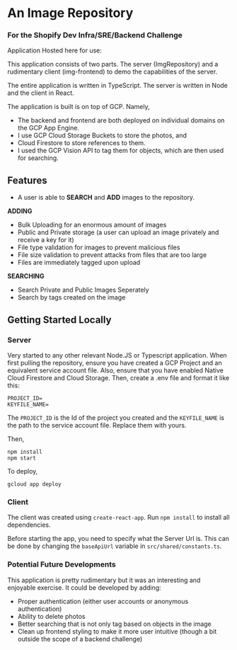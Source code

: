 # An Image Repository
### For the Shopify Dev Infra/SRE/Backend Challenge

Application Hosted here for use:


This application consists of two parts. The server (ImgRepository) and a rudimentary client (img-frontend) to demo the capabilities of the server.

The entire application is written in TypeScript. The server is written in Node and the client in React.

The application is built is on top of GCP. Namely,
- The backend and frontend are both deployed on individual domains on the GCP App Engine. 
- I use GCP Cloud Storage Buckets to store the photos, and 
- Cloud Firestore to store references to them. 
- I used the GCP Vision API to tag them for objects, which are then used for searching.

## Features

- A user is able to **SEARCH** and **ADD** images to the repository.

**ADDING**

- Bulk Uploading for an enormous amount of images
- Public and Private storage (a user can upload an image privately and receive a key for it)
- File type validation for images to prevent malicious files
- File size validation to prevent attacks from files that are too large
- Files are immediately tagged upon upload

**SEARCHING**

- Search Private and Public Images Seperately
- Search by tags created on the image

## Getting Started Locally

### Server

Very started to any other relevant Node.JS or Typescript application. When first pulling the repository, ensure you have created a GCP Project and an equivalent service account file. Also, ensure that you have enabled Native Cloud Firestore and Cloud Storage. Then, create a .env file and format it like this:

```
PROJECT_ID=
KEYFILE_NAME=
```

The `PROJECT_ID` is the Id of the project you created and the `KEYFILE_NAME` is the path to the service account file. Replace them with yours.

Then,

```
npm install
npm start
```

To deploy,

```
gcloud app deploy
```

### Client

The client was created using `create-react-app`. Run `npm install` to install all dependencies.

Before starting the app, you need to specify what the Server Url is. This can be done by changing the `baseApiUrl` variable in `src/shared/constants.ts`. 

### Potential Future Developments

This application is pretty rudimentary but it was an interesting and enjoyable exercise. It could be developed by adding:

- Proper authentication (either user accounts or anonymous authentication)
- Ability to delete photos
- Better searching that is not only tag based on objects in the image
- Clean up frontend styling to make it more user intuitive (though a bit outside the scope of a backend challenge)









